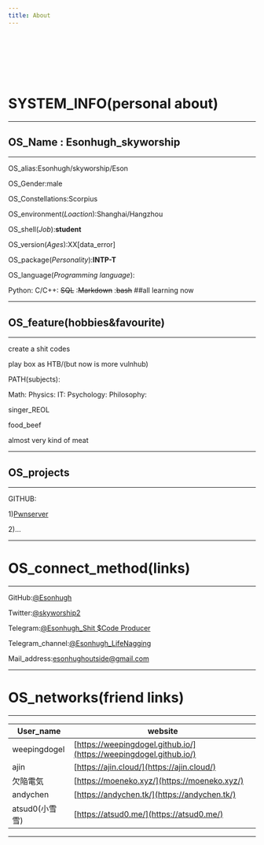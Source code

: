 ```yaml
---
title: About
---
```


<!--
<iframe frameborder="no" border="0" marginwidth="0" marginheight="0" width=330 height=86 src="//music.163.com/outchain/player?type=2&id=1466303986&auto=1&height=66"></iframe>
<iframe frameborder="no" border="0" marginwidth="0" marginheight="0" width=330 height=110 src="//music.163.com/outchain/player?type=0&id=5358234121&auto=1&height=90"></iframe>
-->
<script type="text/javascript" src="/tabs/musicPlayer.js" onload="Player()"></script>

<iframe id="musicPlayer" frameborder="no" border="0" marginwidth="0" marginheight="0" width=330 height=86 src></iframe>
	


# SYSTEM_INFO(personal about)

---

## OS_Name : Esonhugh_skyworship

---

OS_alias:Esonhugh/skyworship/Eson

OS_Gender:male

OS_Constellations:Scorpius 

OS_environment(*Loaction*):Shanghai/Hangzhou

OS_shell(*Job*):**student**

OS_version(*Ages*):XX[data_error]

OS_package(*Personality*):**INTP-T**

OS_language(*Programming language*):

Python: C/C++: ~~SQL~~ :~~Markdown~~ :~~bash~~ ##all learning now



---

## OS_feature(hobbies&favourite)

---

create a shit codes

play box as HTB/(but now is more vulnhub)

PATH(subjects):

Math:
Physics:
IT:
Psychology:
Philosophy:

singer_REOL

food_beef

almost very kind of meat

---

## OS_projects

---

GITHUB:

1)[Pwnserver](https://github.com/ixiniansec/pwnserver)

2)...


---

# OS_connect_method(links)

---

GitHub:[@Esonhugh](https://github.com/Esonhugh)

Twitter:[@skyworship2](https://twitter.com/Skyworship2?s=09)

Telegram:[@Esonhugh_Shit $Code Producer](https://t.me/EsonHugh_Skywalker)

Telegram_channel:[@Esonhugh_LifeNagging](https://t.me/Esonhugh_LifeNagging)

Mail_address:<esonhughoutside@gmail.com>


---

# OS_networks(friend links)

---

User_name|website
---------|-------
weepingdogel|[https://weepingdogel.github.io/](https://weepingdogel.github.io/)
ajin|[https://ajin.cloud/](https://ajin.cloud/)
欠陥電気|[https://moeneko.xyz/](https://moeneko.xyz/)
andychen|[https://andychen.tk/](https://andychen.tk/)
atsud0(小雪雪)|[https://atsud0.me/](https://atsud0.me/)

---

<br>
<br>
<br>
<br>
<br>
<br>

<!--
	comments
	#### Other_info
	theme: https://github.com/cotes2020/jekyll-theme-chirpy
	copyright© 2017-2019 Cotes Chung
	MIT License
-->
